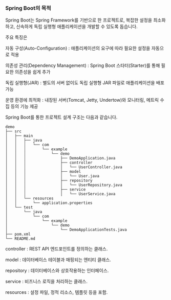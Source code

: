 ### Spring Boot의 목적

Spring Boot는 Spring Framework를 기반으로 한 프로젝트로, 복잡한 설정을 최소화하고, 신속하게 독립 실행형 애플리케이션을 개발할 수 있도록 돕습니다.

주요 특징은

자동 구성(Auto-Configuration) : 애플리케이션의 요구에 따라 필요한 설정을 자동으로 적용

의존성 관리(Dependency Management) : Spring Boot 스타터(Starter)를 통해 필요한 의존성을 쉽게 추가

독립 실행형(JAR) : 별도의 서버 없이도 독립 실행형 JAR 파일로 애플리케이션을 배포 가능

운영 환경에 최적화 : 내장된 서버(Tomcat, Jetty, Undertow)와 모니터링, 메트릭 수집 등의 기능 제공


Spring Boot를 통한 프로젝트 설계 구조는 다음과 같습니다.
```
demo
├── src
│   ├── main
│   │   ├── java
│   │   │   └── com
│   │   │       └── example
│   │   │           └── demo
│   │   │               ├── DemoApplication.java
│   │   │               ├── controller
│   │   │               │   └── UserController.java
│   │   │               ├── model
│   │   │               │   └── User.java
│   │   │               ├── repository
│   │   │               │   └── UserRepository.java
│   │   │               ├── service
│   │   │               │   └── UserService.java
│   │   └── resources
│   │       └── application.properties
│   └── test
│       └── java
│           └── com
│               └── example
│                   └── demo
│                       └── DemoApplicationTests.java
├── pom.xml
└── README.md
```
controller : REST API 엔드포인트를 정의하는 클래스.

model : 데이터베이스 테이블과 매핑되는 엔티티 클래스.

repository : 데이터베이스와 상호작용하는 인터페이스.

service : 비즈니스 로직을 처리하는 클래스.

resources : 설정 파일, 정적 리소스, 템플릿 등을 포함.